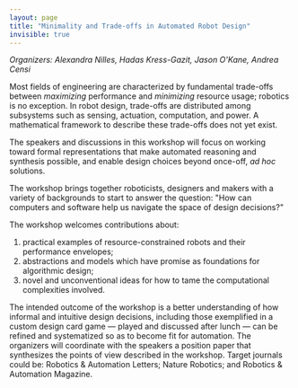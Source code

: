 ```yaml
---
layout: page
title: "Minimality and Trade-offs in Automated Robot Design"
invisible: true
---
```

<p><i>Organizers: Alexandra Nilles, Hadas Kress-Gazit, Jason O'Kane, Andrea Censi</i></p>

<p>
Most fields of engineering are characterized by fundamental trade-offs between
<i>maximizing</i> performance and <i>minimizing</i> resource usage; robotics is no exception.
In robot design, trade-offs are distributed among subsystems such as sensing,
actuation, computation, and power. A mathematical framework to describe these
trade-offs does not yet exist.
</p>

<p>
The speakers and discussions in this workshop will focus on working toward
formal representations that make automated reasoning and synthesis possible,
and enable design choices beyond once-off, <i>ad hoc</i> solutions.  
</p>

<p>
The workshop brings together roboticists, designers and makers with a variety
of backgrounds to start to answer the question: "How can computers and software
help us navigate the space of design decisions?"</p>

<p>
The workshop welcomes contributions about:
</p>

<ol>
<li> practical examples of resource-constrained robots and their performance envelopes;</li>
<li> abstractions and models which have promise as foundations for algorithmic design;</li>
<li> novel and unconventional ideas for how to tame the computational complexities involved.</li>
</ol>

<p>
The intended outcome of the workshop is a better understanding of how informal
and intuitive design decisions, including those exemplified in a custom design
card game — played and discussed after lunch — can be refined and systematized
so as to become fit for automation. The organizers will coordinate with the
speakers a position paper that synthesizes the points of view described in the
workshop. Target journals could be: Robotics &amp; Automation Letters; Nature
Robotics; and Robotics &amp; Automation Magazine. 
</p>

